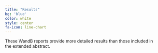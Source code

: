 ```yaml
---
title: "Results"
bg: 'blue'
color: white
style: center
fa-icon: line-chart
---
```


These WandB reports provide more detailed results than those included in the extended abstract.


